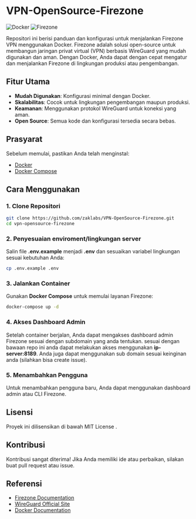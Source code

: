 # VPN-OpenSource-Firezone

![Docker](https://img.shields.io/badge/Docker-2496ED?style=for-the-badge&logo=docker&logoColor=white)
![Firezone](https://img.shields.io/badge/Firezone-FF5A5F?style=for-the-badge&logo=firezone&logoColor=white)

Repositori ini berisi panduan dan konfigurasi untuk menjalankan Firezone VPN menggunakan Docker. Firezone adalah solusi open-source untuk membangun jaringan privat virtual (VPN) berbasis WireGuard yang mudah digunakan dan aman. Dengan Docker, Anda dapat dengan cepat mengatur dan menjalankan Firezone di lingkungan produksi atau pengembangan.


## Fitur Utama
- **Mudah Digunakan**: Konfigurasi minimal dengan Docker.
- **Skalabilitas**: Cocok untuk lingkungan pengembangan maupun produksi.
- **Keamanan**: Menggunakan protokol WireGuard untuk koneksi yang aman.
- **Open Source**: Semua kode dan konfigurasi tersedia secara bebas.

## Prasyarat
Sebelum memulai, pastikan Anda telah menginstal:
- [Docker](https://www.docker.com/)
- [Docker Compose](https://docs.docker.com/compose/install/)

## Cara Menggunakan

### 1. Clone Repositori
```bash
git clone https://github.com/zaklabs/VPN-OpenSource-Firezone.git
cd vpn-opensource-firezone
```

### 2. Penyesuaian enviroment/lingkungan server
Salin file **.env.example** menjadi **.env** dan sesuaikan variabel lingkungan sesuai kebutuhan Anda:
```bash
cp .env.example .env
```

### 3. Jalankan Container
Gunakan **Docker Compose** untuk memulai layanan Firezone:
```bash
docker-compose up -d
```

### 4. Akses Dashboard Admin
Setelah container berjalan, Anda dapat mengakses dashboard admin Firezone sesuai dengan subdomain yang anda tentukan. sesuai dengan bawaan repo ini anda dapat melakukan akses menggunakan **ip-server:8189**. Anda juga dapat menggunakan sub domain sesuai keinginan anda (silahkan bisa create issue).

### 5. Menambahkan Pengguna
Untuk menambahkan pengguna baru, Anda dapat menggunakan dashboard admin atau CLI Firezone.


## Lisensi
Proyek ini dilisensikan di bawah MIT License .


## Kontribusi
Kontribusi sangat diterima! Jika Anda memiliki ide atau perbaikan, silakan buat pull request atau issue.


## Referensi
* [Firezone Documentation](https://www.firezone.dev/docs)
* [WireGuard Official Site](https://www.wireguard.com/)
* [Docker Documentation](https://docs.docker.com/)
